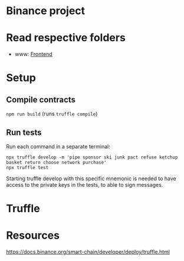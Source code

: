 # Binance project

# Read respective folders

- www: [Frontend](./www)

# Setup

## Compile contracts

`npm run build` (runs `truffle compile`)

## Run tests

Run each command in a separate terminal:

```
npx truffle develop -m 'pipe sponsor ski junk pact refuse ketchup basket return choose network purchase'
npx truffle test
```

Starting truffle develop with this specific mnemonic is needed to have access to the private keys in the tests, to able to sign messages.

# Truffle

# Resources

https://docs.binance.org/smart-chain/developer/deploy/truffle.html

